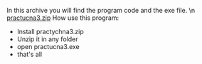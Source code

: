 In this archive you will find the program code and the exe file. \n
[practucna3.zip](https://github.com/VladosGameDev/practychna3/files/10020604/practucna3.zip)
How use this program:
- Install practychna3.zip
- Unzip it in any folder
- open practucna3.exe
- that's all
